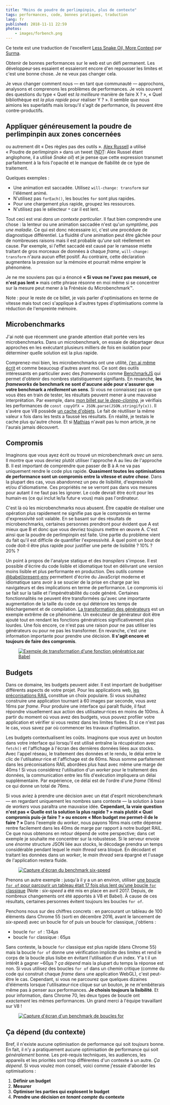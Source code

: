 ```yaml
---
title: "Moins de poudre de perlimpinpin, plus de contexte"
tags: performances, code, bonnes pratiques, traduction
lang: fr
published: 2018-11-11 22:59
photos:
    - images/forbench.png
---
```


<p class="note">
Ce texte est une traduction de l'excellent <a href="https://dassur.ma/things/less-snakeoil/">Less Snake Oil, More Context</a> par
<a href="https://twitter.com/DasSurma">Surma</a>.
</p>

Obtenir de bonnes performances sur le web est un défi permanent. Les développeur·ses
essaient et essaieront encore d'en repousser les limites et c'est une bonne
chose. Je ne veux pas changer cela.

Je veux changer comment nous — en tant que communauté — approchons, analysons et
comprenons les problèmes de performances. Je vois souvent des questions du type
«&nbsp;Quel est _la meilleure_ manière de faire X&nbsp;?&nbsp;», «&nbsp;Quel
bibliothèque est _la plus rapide_ pour réaliser Y&nbsp;?&nbsp;». Il semble que
nous aimions les superlatifs mais lorsqu'il s'agit de performance, ils
peuvent être contre-productifs.

## Appliquer généreusement la poudre de perlimpinpin aux zones concernées

ou autrement dit «&nbsp;Des règles pas des outils&nbsp;». [Alex
Russell](https://twitter.com/slightlylate) a utilisé «&nbsp;Poudre de
perlimpinpin&nbsp;» dans un tweet (<abbr title="Note de traduction">NDT</abbr>:
Alex Russel étant anglophone, il a utilisé <i>Snake oil</i>) et je pense que
cette expression transmet parfaitement à la fois l'opacité et le manque de
fiabilité de ce type de traitement.

Quelques exemples&nbsp;:

* Une animation est saccadée. Utilisez `will-change: transform` sur l'élément animé.
* N'utilisez pas `forEach()`, les boucles `for` sont plus rapides.
* Pour une chargement plus rapide, groupez les ressources.
* N'utilisez pas le sélecteur `*` car il est lent.

Tout ceci est vrai _dans un contexte particulier_. Il faut bien comprendre une
chose&nbsp;: la lenteur ou une animation saccadée n'est qu'_un symptôme, pas une
maladie_. Ce qui est donc nécessaire ici, c'est une procédure de diagnostique
différentiel. La fluidité d'une animation peut être gâchée pour de nombreuses
raisons mais il est probable qu'_une_ soit réellement en cause. Par exemple, si
l'effet saccadé est causé par le ramasse miette traitant de gros morceaux de
données à chaque <i>frame</i>, `will-change: transform` n'aura aucun effet
positif. Au contraire, cette déclaration augmentera la pression sur la mémoire
et pourrait même empirer le phénomène.

Je ne me souviens pas qui a énoncé **«&nbsp;Si vous ne l'avez pas mesuré, ce
n'est pas lent&nbsp;»** mais cette phrase résonne en moi même si se concentrer
sur la mesure peut mener à la Frénésie du Microbenchmark™️.

<p class="note">
Note&nbsp;: pour le reste de ce billet, je vais parler d'optimisations en terme
de vitesse mais tout ceci s'applique à d'autres types d'optimisations comme la
réduction de l'empreinte mémoire.
</p>

## Microbenchmarks

J'ai noté que récemment une grande attention était portée vers les
microbenchmarks. Dans un microbenchmark, on essaie de départager deux
approches en les exécutant plusieurs milliers de fois en isolation pour déterminer
quelle solution est la plus rapide.

Comprenez-moi bien, les microbenchmarks ont une utilité, [j'en ai même
écrit](https://dassur.ma/things/deep-copy/#performance-extravaganza) et comme
beaucoup d'autres avant moi. Ce sont des outils intéressants en particulier avec des
<i>frameworks</i> comme [BenchmarkJS](https://benchmarkjs.com/) qui permet
d'obtenir des nombres statistiquement signifiants. En revanche, **les
<i>frameworks</i> de benchmark ne sont d'aucune aide pour s'assurer que votre
benchmark a _réellement_ un sens**. Si vous ne connaissez pas ce que vous êtes
en train de tester, les résultats peuvent mener à une mauvaise interprétation.
Par exemple, dans [mon billet sur le
<i>deep-cloning</i>](https://dassur.ma/things/deep-copy/#performance-extravaganza),
je vérifiais les performances de `const copyOfX =
JSON.parse(JSON.stringify(x))`. Il s'avère que V8 possède [un cache
d'objets](https://v8.dev/blog/fast-properties). Le fait de réutiliser la même
valeur x fois dans les tests a faussé les résultats. En réalité, je testais le
cache plus qu'autre chose. Et si [Mathias](https://twitter.com/mathias) n'avait
pas lu mon article, je ne l'aurais jamais découvert.

## Compromis

Imaginons que vous ayez écrit ou trouvé un microbenchmark _avec un sens_. Il
montre que vous devriez plutôt utiliser l'approche A au lieu de l'approche B. Il
est important de comprendre que passer de B à A ne va pas uniquement rendre le
code plus rapide. **Quasiment toutes les optimisations de performance sont un
compromis entre la vitesse et _autre chose_**. Dans la plupart des cas, vous
abandonnez un peu de lisibilité, d'expressivité et/ou d'idiomatisme. Ces
propriétés ne se verront pas dans vos mesures pour
autant il ne faut pas les ignorer. Le code devrait être écrit pour les humain·es
(ce qui inclut le/la futur·e vous) mais pas l'ordinateur.

C'est là où les microbenchmarks nous abusent. Être capable de réaliser une
opération plus rapidement ne signifie pas que le compromis en terme
d'expressivité soit valable. En se basant sur des résultats de microbenchmarks,
certaines personnes prendront pour évident que A est mieux que B et donc que
vous devriez toujours mettre en œuvre A. C'est ainsi que la poudre de
perlimpinpin est faite. Une partie du problème vient du fait qu'il est difficile
de quantifier l'expressivité. À quel point un bout de code doit-il être plus
rapide pour justifier une perte de lisibilité&nbsp;? 10%&nbsp;? 20%&nbsp;?

Un point à propos de l'analyse statique et des <i>transpilers</i> s'impose. Il
est possible d'écrire du code lisible et idiomatique tout en
délivrant une version moins lisible et plus performante en production. Des
outils comme [@babel/present-env](https://www.npmjs.com/package/@babel/preset-env)
permettent d'écrire du JavaScript moderne et idiomatique sans avoir à se soucier
de la prise en charge par les navigateurs et des implications en terme de
performance. Le compromis ici se fait sur la taille et l'impénétrabilité du code
généré. Certaines fonctionnalités ne peuvent être transformées qu'avec une
importante augmentation de la taille du code ce qui détériore les temps de
téléchargement et de compilation. [La transformation des générateurs](https://babeljs.io/docs/en/babel-plugin-transform-regenerator)
est un exemple extrême de ce phénomène. Un exécuteur de générateur doit être
ajouté tout en rendant les fonctions génératrices significativement plus
lourdes. Une fois encore, ce n'est pas une raison pour ne pas utiliser les
générateurs ou pour ne pas les transformer. En revanche, c'est une information
importante pour prendre une décision. **Il s'agit encore et toujours de faire
des compromis**.

<figure class="object-center bordered">
    <a href="/images/generators.png"><img src="/images/660x/generators.png" alt="Exemple de transformation d'une fonction génératrice par Babel"></a>
</figure>

## Budgets

Dans ce domaine, les budgets peuvent aider. Il est important de budgétiser
différents aspects de votre projet. Pour les applications web,
[les préconisations RAIL](https://developers.google.com/web/fundamentals/performance/rail)
constitue un choix populaire. Si vous souhaitez construire une application
tournant à 60 images par seconde, vous avez 16ms par <i>frame</i>. Pour produire
une interface qui paraît fluide, il faut répondre visuellement aux action des
utilisateur·rices en moins de 100ms. À partir du moment où vous avez des
budgets, vous pouvez profiler votre application et vérifier si vous restez
dans les limites fixées. Et si ce n'est pas le cas, vous savez par où commencer
les travaux d'optimisation.

Les budgets contextualisent les coûts. Imaginons que vous ayez un bouton dans
votre interface qui lorsqu'il est utilisé entraîne la récupération avec
`fetch()` et l'affichage à l'écran des dernières données liées aux stocks. Avec
l'appel réseau, le traitement des données et le rendu, le délai entre le clic de
l'utilsateur·rice et l'affichage est de 60ms. Nous somme parfaitement dans les
préconisations RAIL abordées plus haut avec même une marge de 40ms&nbsp;! Si
vous considérez l'utilisation d'un <i>worker</i> pour le traitement des données,
la communication entre les fils d'exécution impliquera un délai supplémentaire.
Par expérience, ce délai est de l'ordre d'une <i>frame</i> (16ms) ce qui donne
un total de 76ms.

Si vous aviez à prendre une décision avec un état d'esprit microbenchmark — en
regardant uniquement les nombres sans contexte — la solution à base de
<i>workers</i> vous paraîtra une mauvaise idée. **Cependant, la vraie question
n'est pas «&nbsp;Quelle est la solution la plus rapide&nbsp;?&nbsp;» mais plutôt
«&nbsp;Quel compromis puis-je faire&nbsp;?&nbsp;» ou encore «&nbsp;Mon budget me
permet-il de le faire&nbsp;?&nbsp;»** Dans l'exemple du <i>worker</i>, nous
payons 16ms mais cette dépense rentre facilement dans les 40ms de marge par
rapport à notre budget RAIL. Ce que nous obtenons en retour dépend de votre
perspective; dans cet exemple je souhaite me concentrer sur la robustesse. Si le
serveur envoie une _énorme_ structure JSON liée aux stocks, le décodage prendra
un temps considérable pendant lequel le <i>main thread</i> sera bloqué. En
décodant et traitant les données dans un <i>worker</i>, le <i>main thread</i>
sera épargné et l'usage de l'application restera fluide.

<figure class="object-center bordered">
    <a href="/images/sixbench.png"><img src="/images/660x/sixbench.png" alt="Capture d'écran du benchmark six-speed"></a>
</figure>

Prenons un autre exemple&nbsp;: jusqu'à il y a un an environ, utiliser [une
boucle `for of` pour parcourir un tableau était 17 fois plus lent qu'une boucle
`for` classique](http://incaseofstairs.com/six-speed/) (Note&nbsp;:
<i>six-speed</i> a été mis en place en avril 2017. Depuis, de nombreux
changements ont été apportés à V8 et Babel). À cause de ces résultats, certaines
personnes évitent toujours les boucles `for of`.

Penchons nous sur des chiffres concrets&nbsp;: en parcourant un tableau de 100
éléments dans Chrome 55 (sorti en décembre 2016, avant le lancement de
<i>six-speed</i>) avec un boucle for of puis un boucle for classique, j'obtiens&nbsp;:

* boucle `for of`&nbsp;: 134µs
* boucle `for` classique&nbsp;: 65µs

Sans conteste, la boucle `for` classique est plus rapide (dans Chrome 55) mais la
boucle `for of` donne une vérification implicite des limites et rend le corps de
la boucle plus lisibe en évitant l'utilisation d'un index. Y'a t il un intérêt à
gagner ~60µs&nbsp;? _ça dépend_ mais la plupart du temps la réponse est non. Si
vous utilisez des boucles `for of` dans un chemin critique (comme du code qui
construit chaque <i>frame</i> dans une application WebGL), c'est peut-être le
cas. Cependant, si vous ne parcourez que quelques dizaines d'éléments lorsque
l'utilisateur·rice clique sur un bouton, je ne m'embêterais même pas à penser
aux performances. **Je choisis toujours la lisibilité**. Et pour information,
dans Chrome 70, les deux types de boucle ont _exactement_ les mêmes
performances. Un grand merci à l'équipe travaillant sur V8&nbsp;!

<figure class="object-center bordered">
    <a href="/images/forbench.png"><img src="/images/660x/forbench.png" alt="Capture d'écran d'un benchmark de boucles for"></a>
</figure>

## Ça dépend (du contexte)

Bref, il n'existe aucune optimisation de performance qui soit _toujours_ bonne.
En fait, il n'y a pratiquement aucune optimisation de performance qui soit
_généralement_ bonne. Les pré-requis techniques, les audiences, les appareils et
les priorités sont trop différentes d'un contexte à un autre. _Ça dépend_. Si
vous voulez mon conseil, voici comme j'essaie d'aborder les optimisations&nbsp;:

1. **Définir un budget**
2. **Mesurer**
3. **Optimiser les parties qui explosent le budget**
4. **Prendre une décision _en tenant compte_ du contexte**
